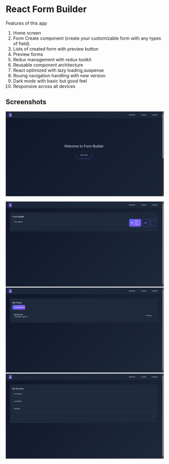 
# React Form Builder

Features of this app

 1. Home screen 
2. Form Create component (create your customizable form with any types of field).
3. Lists of created form with preview button
 4. Preview forms
 5. Redux management with redux toolkit
 6. Reusable component architecture
 7. React optimized with lazy loading,suspense
 8. Rouing navigation handling with new version
 9. Dark mode with basic but good feel
 10. Responsive across all devices
## Screenshots

<img src="https://github.com/deepakkumar9470/React-Form-Builder/blob/main/public/images/Form_Builder_1.png
" alt="home page">

<img src="https://github.com/deepakkumar9470/React-Form-Builder/blob/main/public/images/Form_Builder_2.png" alt="form create page">


<img src="https://github.com/deepakkumar9470/React-Form-Builder/blob/main/public/images/Form_Builder_3.png" alt="forms list page">


<img src="https://github.com/deepakkumar9470/React-Form-Builder/blob/main/public/images/Form_Builder_4.png" alt="form preview page">
